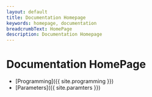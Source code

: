 ```yaml
---
layout: default
title: Documentation Homepage
keywords: homepage, documentation
breadcrumbText: HomePage
description: Documentation Homepage
---
```



# Documentation HomePage

- [Programming]({{ site.programming }})
- [Parameters]({{ site.paramters }})